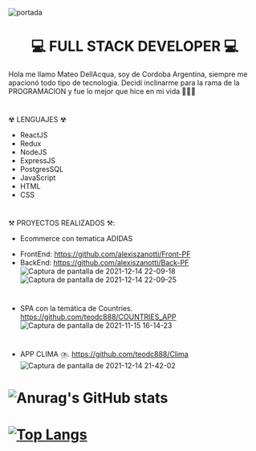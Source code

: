 ![portada](https://user-images.githubusercontent.com/29457718/141834763-37867cfc-35d7-4cea-b135-5d38a93fed12.png)

### 					    <h1 align='Center'>💻 FULL STACK DEVELOPER 💻</h1>

Hola me llamo Mateo DellAcqua, soy de Cordoba Argentina, siempre me apacionó todo tipo de tecnologia. Decidí inclinarme para la rama de la PROGRAMACION y fue lo mejor que hice en mi vida 🚀🚀🚀
#
☢ LENGUAJES ☢
- ReactJS
- Redux
- NodeJS
- ExpressJS
- PostgresSQL
- JavaScript
- HTML
- CSS
#
⚒️ PROYECTOS REALIZADOS ⚒️:


- Ecommerce con tematica ADIDAS 
* FrontEnd: https://github.com/alexiszanotti/Front-PF
* BackEnd: https://github.com/alexiszanotti/Back-PF
![Captura de pantalla de 2021-12-14 22-09-18](https://user-images.githubusercontent.com/29457718/146104283-6702af3c-9524-4f1b-8a79-f0522250a670.png)
![Captura de pantalla de 2021-12-14 22-09-25](https://user-images.githubusercontent.com/29457718/146104286-e40f459a-36d4-47a8-87a8-0d4e226df2ca.png)



#
- SPA con la temática de Countries.
https://github.com/teodc888/COUNTRIES_APP
![Captura de pantalla de 2021-11-15 16-14-23](https://user-images.githubusercontent.com/29457718/141840473-8439d751-d03a-40f1-b391-726102ba1609.png)

#
- APP CLIMA ⛈️. https://github.com/teodc888/Clima
![Captura de pantalla de 2021-12-14 21-42-02](https://user-images.githubusercontent.com/29457718/146102186-e3ba5915-976b-44b2-8ec6-04c9aada9d15.png)

#

# ![Anurag's GitHub stats](https://github-readme-stats.vercel.app/api?username=teodc888&show_icons=true&theme=radical)
# [![Top Langs](https://github-readme-stats.vercel.app/api/top-langs/?username=teodc888&layout=compact)](https://github.com/teodc888/github-readme-stats)
